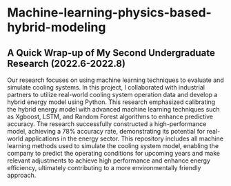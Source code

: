 # Machine-learning-physics-based-hybrid-modeling
## A Quick Wrap-up of My Second Undergraduate Research (2022.6-2022.8)

Our research focuses on using machine learning techniques to evaluate and simulate cooling systems. In this project, I collaborated with industrial partners to utilize real-world cooling system operation data and develop a hybrid energy model using Python. This research emphasized calibrating the hybrid energy model with advanced machine learning techniques such as Xgboost, LSTM, and Random Forest algorithms to enhance predictive accuracy. The research successfully constructed a high-performance model, achieving a 78% accuracy rate, demonstrating its potential for real-world applications in the energy sector. This repository includes all machine learning methods used to simulate the cooling system model, enabling the company to predict the operating conditions for upcoming years and make relevant adjustments to achieve high performance and enhance energy efficiency, ultimately contributing to a more environmentally friendly approach.